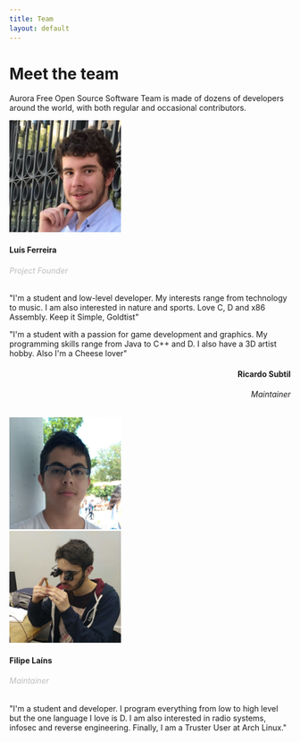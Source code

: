 ```yaml
---
title: Team
layout: default
---
```


<div class="section no-pad-bot">
	<div class="container" id="greetings">
		<div class="row center">
			<h1 class="header col s12 light">Meet the team</h1>
			<p class="light grey-text">Aurora Free Open Source Software Team is made of dozens of developers around the world, with both regular and occasional contributors.</p>
		</div>
	</div>
</div>
<div class="container">
	<link rel="stylesheet" href="css/ihover.min.css">
	<div class="row valign-wrapper">
		<div class="col s2">
			<img src="img/avatar-1000px_luis.jpg" alt="Luís Ferreira" style="max-height: 200px" class="circle responsive-img">
		</div>
		<div class="col s5">
			<h4>Luís Ferreira</h4>
			<h6 style="color:#bdbdbd">Project Founder</h6>
			<span>
				<a href="//twitter.com/ljmf00"><i id="twitter-ihover" class="ihover fab fa-twitter"></i></a>
				<a href="//gitlab.com/lsferreira"><i id="gitlab-ihover" class="ihover fab fa-gitlab"></i></a>
				<a href="//github.com/ljmf00"><i id="github-ihover" class="ihover fab fa-github"></i></a>
				<a href="//linkedin.com/in/ljmf00"><i id="linkedin-ihover" class="ihover fab fa-linkedin"></i></a>
				<a href="mailto:luis@aurorafoss.org"><i id="email-ihover" class="ihover fas fa-envelope"></i></a>
			</span>
		</div>
		<div class="col s10">
				<p>"I'm a student and low-level developer. My interests range from technology to music. I am also interested in nature and sports. Love C, D and x86 Assembly. Keep it Simple, Goldtist"</p>
		</div>
	</div>
	<div class="row valign-wrapper">
		<div class="col s10">
			<p>"I'm a student with a passion for game development and graphics. My programming skills range from Java to C++ and D. I also have a 3D artist hobby. Also I'm a Cheese lover"</p>
		</div>
		<div class="col s5">
			<h4 style="text-align: right">Ricardo Subtil</h4>
			<h6 style="text-align: right" class="grey-text">Maintainer</h6>
			<span class="right">
				<a href="//twitter.com/RicardoSubtil"><i id="twitter-ihover" class="ihover fab fa-twitter"></i></a>
				<a href="//gitlab.com/ev1lbl0w"><i id="gitlab-ihover" class="ihover fab fa-gitlab"></i></a>
				<a href="//github.com/ev1lbl0w"><i id="github-ihover" class="ihover fab fa-github"></i></a>
				<a href="#"><i id="linkedin-ihover" class="ihover fab fa-linkedin"></i></a>
				<a href="mailto:subtil@aurorafoss.org"><i id="email-ihover" class="ihover fas fa-envelope"></i></a>
			</span>
		</div>
		<div class="col s2">
			<img src="img/avatar-1000px_subtil.jpg" alt="Ricardo Subtil" style="max-height: 200px" class="circle responsive-img">
		</div>
	</div>
	<div class="row valign-wrapper">
		<div class="col s2">
			<img src="img/avatar-1000px_lains.jpg" alt="Filipe Laíns" style="max-height: 200px" class="circle responsive-img">
		</div>
		<div class="col s5">
			<h4>Filipe Laíns</h4>
			<h6 style="color:#bdbdbd">Maintainer</h6>
			<span>
				<a href="//twitter.com/MissingClara"><i id="twitter-ihover" class="ihover fab fa-twitter"></i></a>
				<a href="//gitlab.com/ffy00"><i id="gitlab-ihover" class="ihover fab fa-gitlab"></i></a>
				<a href="//github.com/ffy00"><i id="github-ihover" class="ihover fab fa-github"></i></a>
				<a href="//linkedin.com/in/lains/"><i id="linkedin-ihover" class="ihover fab fa-linkedin"></i></a>
				<a href="mailto:lains@aurorafoss.org"><i id="email-ihover" class="ihover fas fa-envelope"></i></a>
			</span>
		</div>
		<div class="col s10">
			<p>"I'm a student and developer. I program everything from low to high level but the one language I love is D. I am also interested in radio systems, infosec and reverse engineering. Finally, I am a Truster User at Arch Linux."</p>
		</div>
	</div>
</div>
